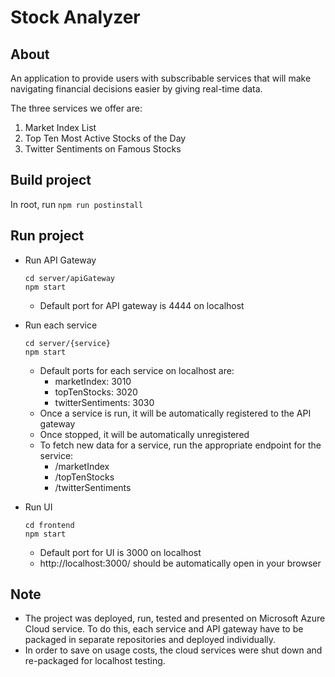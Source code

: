# Stock Analyzer

## About
An application to provide users with subscribable services that will make navigating financial decisions easier by giving real-time data.

The three services we offer are:
1. Market Index List
2. Top Ten Most Active Stocks of the Day
3. Twitter Sentiments on Famous Stocks



## Build project

In root, run
    ```
    npm run postinstall
    ```


## Run project

* Run API Gateway
    ```
    cd server/apiGateway
    npm start
    ```
    * Default port for API gateway is 4444 on localhost

* Run each service
    ```
    cd server/{service}
    npm start
    ```
    * Default ports for each service on localhost are: 
        * marketIndex: 3010
        * topTenStocks: 3020
        * twitterSentiments: 3030
    * Once a service is run, it will be automatically registered to the API gateway
    * Once stopped, it will be automatically unregistered
    * To fetch new data for a service, run the appropriate endpoint for the service:
        * /marketIndex
        * /topTenStocks
        * /twitterSentiments


* Run UI
    ```
    cd frontend
    npm start
    ```
    * Default port for UI is 3000 on localhost
    * http://localhost:3000/ should be automatically open in your browser



## Note

* The project was deployed, run, tested and presented on Microsoft Azure Cloud service. To do this, each service and API gateway have to be packaged in separate repositories and deployed individually. 
* In order to save on usage costs, the cloud services were shut down and re-packaged for localhost testing.
